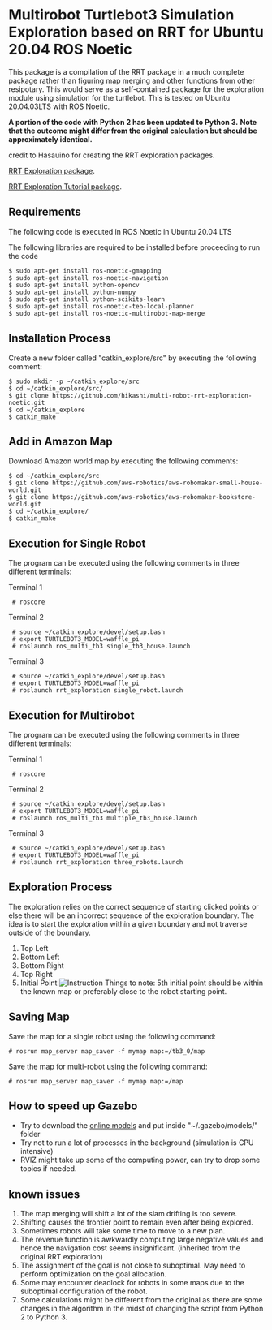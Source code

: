 # Multirobot Turtlebot3 Simulation Exploration based on RRT for Ubuntu 20.04 ROS Noetic
This package is a compilation of the RRT package in a much complete package rather than figuring map merging and other functions from other resipotary. 
This would serve as a self-contained package for the exploration module using simulation for the turtlebot.
This is tested on Ubuntu 20.04.03LTS with ROS Noetic.

**A portion of the code with Python 2 has been updated to Python 3.**
**Note that the outcome might differ from the original calculation but should be approximately identical.**

credit to Hasauino for creating the RRT exploration packages.

[RRT Exploration package](https://github.com/hasauino/rrt_exploration "RRT Exploration").

[RRT Exploration Tutorial package](https://github.com/hasauino/rrt_exploration_tutorials "RRT Exploration").


## Requirements
The following code is executed in ROS Noetic in Ubuntu 20.04 LTS

The following libraries are required to be installed before proceeding to run the code

    $ sudo apt-get install ros-noetic-gmapping
    $ sudo apt-get install ros-noetic-navigation
    $ sudo apt-get install python-opencv
    $ sudo apt-get install python-numpy
    $ sudo apt-get install python-scikits-learn
    $ sudo apt-get install ros-noetic-teb-local-planner
    $ sudo apt-get install ros-noetic-multirobot-map-merge


## Installation Process
Create a new folder called "catkin_explore/src" by executing the following comment:

    $ sudo mkdir -p ~/catkin_explore/src
    $ cd ~/catkin_explore/src/
    $ git clone https://github.com/hikashi/multi-robot-rrt-exploration-noetic.git
    $ cd ~/catkin_explore
    $ catkin_make

## Add in Amazon Map
Download Amazon world map by executing the following comments:

    $ cd ~/catkin_explore/src
    $ git clone https://github.com/aws-robotics/aws-robomaker-small-house-world.git
    $ git clone https://github.com/aws-robotics/aws-robomaker-bookstore-world.git
    $ cd ~/catkin_explore/
    $ catkin_make
    

## Execution for Single Robot
The program can be executed using the following comments in three different terminals:

Terminal 1

     # roscore 
Terminal 2

     # source ~/catkin_explore/devel/setup.bash 
     # export TURTLEBOT3_MODEL=waffle_pi
     # roslaunch ros_multi_tb3 single_tb3_house.launch
Terminal 3

     # source ~/catkin_explore/devel/setup.bash 
     # export TURTLEBOT3_MODEL=waffle_pi
     # roslaunch rrt_exploration single_robot.launch 

## Execution for Multirobot
The program can be executed using the following comments in three different terminals:

Terminal 1

     # roscore 
Terminal 2

     # source ~/catkin_explore/devel/setup.bash 
     # export TURTLEBOT3_MODEL=waffle_pi
     # roslaunch ros_multi_tb3 multiple_tb3_house.launch 
Terminal 3

     # source ~/catkin_explore/devel/setup.bash 
     # export TURTLEBOT3_MODEL=waffle_pi
     # roslaunch rrt_exploration three_robots.launch 



## Exploration Process
The exploration relies on the correct sequence of starting clicked points or else there will be an incorrect sequence of the exploration boundary.
The idea is to start the exploration within a given boundary and not traverse outside of the boundary.
1. Top Left
2. Bottom Left
3. Bottom Right
4. Top Right
5. Initial Point
 ![Instruction](/instruction2.png)
 Things to note: 5th initial point should be within the known map or preferably close to the robot starting point. 
 
 
## Saving Map
Save the map for a single robot using the following command:

    # rosrun map_server map_saver -f mymap map:=/tb3_0/map
    
    
Save the map for multi-robot using the following command:

    # rosrun map_server map_saver -f mymap map:=/map
    
    
## How to speed up Gazebo
- Try to download the [online models](https://github.com/osrf/gazebo_models) and put inside "~/.gazebo/models/" folder 
- Try not to run a lot of processes in the background (simulation is CPU intensive)
- RVIZ might take up some of the computing power, can try to drop some topics if needed.

## known issues
1. The map merging will shift a lot of the slam drifting is too severe.
2. Shifting causes the frontier point to remain even after being explored.
3. Sometimes robots will take some time to move to a new plan.
4. The revenue function is awkwardly computing large negative values and hence the navigation cost seems insignificant. (inherited from the original RRT exploration)
5.  The assignment of the goal is not close to suboptimal. May need to perform optimization on the goal allocation.
6.  Some may encounter deadlock for robots in some maps due to the suboptimal configuration of the robot.
7.  Some calculations might be different from the original as there are some changes in the algorithm in the midst of changing the script from Python 2 to Python 3.
